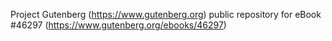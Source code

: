 Project Gutenberg (https://www.gutenberg.org) public repository for eBook #46297 (https://www.gutenberg.org/ebooks/46297)
